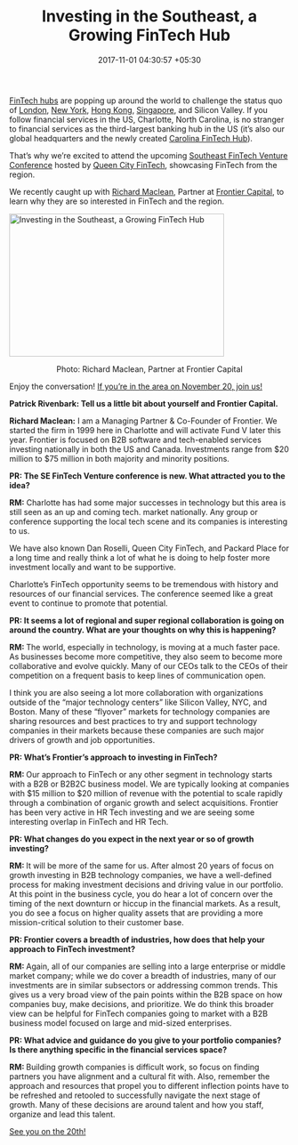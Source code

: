 ﻿---
title: Investing in the Southeast, a Growing FinTech Hub
date: 2017-11-01 04:30:57 +05:30
categories:
- Fintech
- Insights
tags:
- Asia
- Europe
- insights
- US
layout: post
type: post
status: publish
category:
- Fintech
- Insights
Markets:
- Asia
- Europe
- insights
- US
Person: Patrick Rivenbark
---

<p><a href="https://letstalkpayments.com/which-are-the-top-3-hottest-fintech-hubs-worldwide/">FinTech hubs</a> are popping up around the world to challenge the status quo of <a href="https://letstalkpayments.com/london-still-no-1-fintech-hub/">London</a>, <a href="https://letstalkpayments.com/fintech-startups-defining-new-york-fintech-industry/">New York</a>, <a href="https://letstalkpayments.com/hong-kong-fintech-ecosystem-startups-regulators-investors-accelerators/">Hong Kong</a>, <a href="https://letstalkpayments.com/singapores-fintech-industry-global-leadership/">Singapore</a>, and Silicon Valley. If you follow financial services in the US, Charlotte, North Carolina, is no stranger to financial services as the third-largest banking hub in the US (it’s also our global headquarters and the newly created <a href="http://www.carolinafintechhub.com/">Carolina FinTech Hub</a>). </p>
<p>That’s why we’re excited to attend the upcoming <a href="http://www.qcfintech.co/se-fintech-venture-conference">Southeast FinTech Venture Conference</a> hosted by <a href="http://www.qcfintech.co/">Queen City FinTech</a>, showcasing FinTech from the region. </p>
<p>We recently caught up with <a href="https://www.linkedin.com/in/richard-maclean-324ab119/">Richard Maclean</a>, Partner at <a href="https://frontiercapital.com/">Frontier Capital</a>, to learn why they are so interested in FinTech and the region. </p>
<p><img class="aligncenter wp-image-28308" src="https://s3-us-west-2.amazonaws.com/go-medici/uploads/2017/10/ri.jpg" alt="Investing in the Southeast, a Growing FinTech Hub" width="386" height="257" /></p>
<p style="text-align: center;">Photo: Richard Maclean, Partner at Frontier Capital</p>
<p>Enjoy the conversation! <a href="https://www.eventbrite.com/e/southeast-fintech-venture-conference-tickets-35536968028">If you’re in the area on November 20, join us!</a></p>
<p><b>Patrick Rivenbark: Tell us a little bit about yourself and Frontier Capital.</b></p>
<p><b>Richard Maclean:</b> I am a Managing Partner &amp; Co-Founder of Frontier. We started the firm in 1999 here in Charlotte and will activate Fund V later this year. Frontier is focused on B2B software and tech-enabled services investing nationally in both the US and Canada. Investments range from $20 million to $75 million in both majority and minority positions.</p>
<p><b>PR: The SE FinTech Venture conference is new. What attracted you to the idea?</b></p>
<p><b>RM:</b> Charlotte has had some major successes in technology but this area is still seen as an up and coming tech. market nationally. Any group or conference supporting the local tech scene and its companies is interesting to us. </p>
<p>We have also known Dan Roselli, Queen City FinTech, and Packard Place for a long time and really think a lot of what he is doing to help foster more investment locally and want to be supportive. </p>
<p>Charlotte’s FinTech opportunity seems to be tremendous with history and resources of our financial services. The conference seemed like a great event to continue to promote that potential.</p>
<p><b>PR: It seems a lot of regional and super regional collaboration is going on around the country. What are your thoughts on why this is happening?</b></p>
<p><b>RM: </b>The world, especially in technology, is moving at a much faster pace. As businesses become more competitive, they also seem to become more collaborative and evolve quickly. Many of our CEOs talk to the CEOs of their competition on a frequent basis to keep lines of communication open. </p>
<p>I think you are also seeing a lot more collaboration with organizations outside of the “major technology centers” like Silicon Valley, NYC, and Boston. Many of these “flyover” markets for technology companies are sharing resources and best practices to try and support technology companies in their markets because these companies are such major drivers of growth and job opportunities.</p>
<p><b>PR: What’s Frontier’s approach to investing in FinTech?</b></p>
<p><b>RM: </b>Our approach to FinTech or any other segment in technology starts with a B2B or B2B2C business model. We are typically looking at companies with $15 million to $20 million of revenue with the potential to scale rapidly through a combination of organic growth and select acquisitions. Frontier has been very active in HR Tech investing and we are seeing some interesting overlap in FinTech and HR Tech.</p>
<p><b>PR: What changes do you expect in the next year or so of growth investing?</b></p>
<p><b>RM: </b>It will be more of the same for us. After almost 20 years of focus on growth investing in B2B technology companies, we have a well-defined process for making investment decisions and driving value in our portfolio. At this point in the business cycle, you do hear a lot of concern over the timing of the next downturn or hiccup in the financial markets. As a result, you do see a focus on higher quality assets that are providing a more mission-critical solution to their customer base. </p>
<p><b>PR: Frontier covers a breadth of industries, how does that help your approach to FinTech investment?</b></p>
<p><b>RM: </b>Again, all of our companies are selling into a large enterprise or middle market company; while we do cover a breadth of industries, many of our investments are in similar subsectors or addressing common trends. This gives us a very broad view of the pain points within the B2B space on how companies buy, make decisions, and prioritize. We do think this broader view can be helpful for FinTech companies going to market with a B2B business model focused on large and mid-sized enterprises. </p>
<p><b>PR: What advice and guidance do you give to your portfolio companies? Is there anything specific in the financial services space?</b></p>
<p><b>RM: </b>Building growth companies is difficult work, so focus on finding partners you have alignment and a cultural fit with. Also, remember the approach and resources that propel you to different inflection points have to be refreshed and retooled to successfully navigate the next stage of growth. Many of these decisions are around talent and how you staff, organize and lead this talent.</p>
<p><a href="https://www.eventbrite.com/e/southeast-fintech-venture-conference-tickets-35536968028">See you on the 20th!</a></p>
